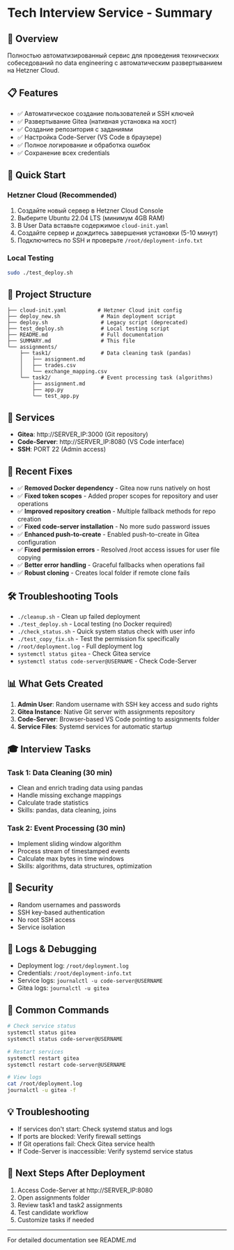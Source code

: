 # Tech Interview Service - Summary

## 🎯 Overview
Полностью автоматизированный сервис для проведения технических собеседований по data engineering с автоматическим развертыванием на Hetzner Cloud.

## 📋 Features
- ✅ Автоматическое создание пользователей и SSH ключей
- ✅ Развертывание Gitea (нативная установка на хост)
- ✅ Создание репозитория с заданиями
- ✅ Настройка Code-Server (VS Code в браузере)
- ✅ Полное логирование и обработка ошибок
- ✅ Сохранение всех credentials

## 🚀 Quick Start

### Hetzner Cloud (Recommended)
1. Создайте новый сервер в Hetzner Cloud Console
2. Выберите Ubuntu 22.04 LTS (минимум 4GB RAM)
3. В User Data вставьте содержимое `cloud-init.yaml`
4. Создайте сервер и дождитесь завершения установки (5-10 минут)
5. Подключитесь по SSH и проверьте `/root/deployment-info.txt`

### Local Testing
```bash
sudo ./test_deploy.sh
```

## 📁 Project Structure
```
├── cloud-init.yaml          # Hetzner Cloud init config
├── deploy_new.sh             # Main deployment script
├── deploy.sh                 # Legacy script (deprecated)
├── test_deploy.sh            # Local testing script
├── README.md                 # Full documentation
├── SUMMARY.md                # This file
└── assignments/
    ├── task1/                # Data cleaning task (pandas)
    │   ├── assignment.md
    │   ├── trades.csv
    │   └── exchange_mapping.csv
    └── task2/                # Event processing task (algorithms)
        ├── assignment.md
        ├── app.py
        └── test_app.py
```

## 🔧 Services
- **Gitea**: http://SERVER_IP:3000 (Git repository)
- **Code-Server**: http://SERVER_IP:8080 (VS Code interface)
- **SSH**: PORT 22 (Admin access)

## 🐛 Recent Fixes
- ✅ **Removed Docker dependency** - Gitea now runs natively on host
- ✅ **Fixed token scopes** - Added proper scopes for repository and user operations
- ✅ **Improved repository creation** - Multiple fallback methods for repo creation
- ✅ **Fixed code-server installation** - No more sudo password issues
- ✅ **Enhanced push-to-create** - Enabled push-to-create in Gitea configuration
- ✅ **Fixed permission errors** - Resolved /root access issues for user file copying
- ✅ **Better error handling** - Graceful fallbacks when operations fail
- ✅ **Robust cloning** - Creates local folder if remote clone fails

## 🛠️ Troubleshooting Tools
- `./cleanup.sh` - Clean up failed deployment
- `./test_deploy.sh` - Local testing (no Docker required)
- `./check_status.sh` - Quick system status check with user info
- `./test_copy_fix.sh` - Test the permission fix specifically
- `/root/deployment.log` - Full deployment log
- `systemctl status gitea` - Check Gitea service
- `systemctl status code-server@USERNAME` - Check Code-Server

## 📊 What Gets Created
1. **Admin User**: Random username with SSH key access and sudo rights
2. **Gitea Instance**: Native Git server with assignments repository
3. **Code-Server**: Browser-based VS Code pointing to assignments folder
4. **Service Files**: Systemd services for automatic startup

## 🎓 Interview Tasks

### Task 1: Data Cleaning (30 min)
- Clean and enrich trading data using pandas
- Handle missing exchange mappings
- Calculate trade statistics
- Skills: pandas, data cleaning, joins

### Task 2: Event Processing (30 min)
- Implement sliding window algorithm
- Process stream of timestamped events
- Calculate max bytes in time windows
- Skills: algorithms, data structures, optimization

## 🔐 Security
- Random usernames and passwords
- SSH key-based authentication
- No root SSH access
- Service isolation

## 📝 Logs & Debugging
- Deployment log: `/root/deployment.log`
- Credentials: `/root/deployment-info.txt`
- Service logs: `journalctl -u code-server@USERNAME`
- Gitea logs: `journalctl -u gitea`

## 🔄 Common Commands
```bash
# Check service status
systemctl status gitea
systemctl status code-server@USERNAME

# Restart services
systemctl restart gitea
systemctl restart code-server@USERNAME

# View logs
cat /root/deployment.log
journalctl -u gitea -f
```

## 💡 Troubleshooting
- If services don't start: Check systemd status and logs
- If ports are blocked: Verify firewall settings  
- If Git operations fail: Check Gitea service health
- If Code-Server is inaccessible: Verify systemd service status

## 🎯 Next Steps After Deployment
1. Access Code-Server at http://SERVER_IP:8080
2. Open assignments folder
3. Review task1 and task2 assignments
4. Test candidate workflow
5. Customize tasks if needed

---
For detailed documentation see README.md
